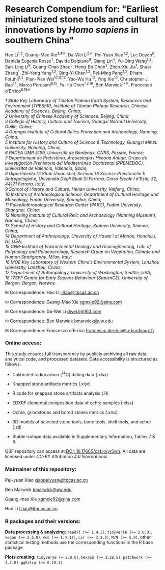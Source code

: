 # **Research Compendium for: "**Earliest miniaturized stone tools and cultural innovations by *Homo sapiens* in southern China**"**

Hao Li<sup>1,2</sup>, Guang-Mao Xie<sup>3,4✉</sup>, Da-Wei Li<sup>5✉</sup>, Pei-Yuan Xiao<sup>1,2</sup>, 
Luc Doyon<sup>6</sup>, Daniela Eugenia Rosso<sup>7</sup>, Davide Delpiano<sup>8</sup>, Qiang Lin<sup>4</sup>, 
Yu-Qing Wang<sup>1,2</sup>, San-Ling Li<sup>9</sup>, Guang-Chao Zhou<sup>5</sup>, Hong-Bo Chen<sup>3</sup>, 
Zhen-Xiu Jia<sup>1</sup>, Shuai Zhang<sup>1</sup>, Zhi-Yong Yang<sup>1,2</sup>, Qing-Yi Chen<sup>1,2</sup>, 
Pei-Ming Peng<sup>1,2</sup>, Elham Fotuhil<sup>1,2</sup>, Pian-Pian Wei<sup>10,11,12</sup>, Yao-Wu Hu<sup>10</sup>, 
Ying Xie<sup>13</sup>, Christopher J. Bae<sup>14</sup>, Marco Peresani<sup>8,15</sup>, Fa-Hu Chen<sup>1,2,16</sup>, 
Ben Marwick<sup>17✉</sup>, Francesco d’Errico<sup>6,18✉</sup>


*1 State Key Laboratory of Tibetan Plateau Earth System, Resources and Environment (TPESER), Institute of Tibetan Plateau Research, Chinese Academy of Sciences, Beijing, China;*  
*2 University of Chinese Academy of Sciences, Beijing, China;*  
*3 College of History, Culture and Tourism, Guangxi Normal University, Guilin, China;*  
*4 Guangxi Institute of Cultural Relics Protection and Archaeology, Nanning, China;*  
*5 Institute for History and Culture of Science & Technology, Guangxi Minzu University, Nanning, China;*  
*6 PACEA UMR 5199, Université de Bordeaux, CNRS, Pessac, France;*  
*7 Departament de Prehistòria, Arqueologia i Història Antiga, Grupo de Investigación Prehistoria del Mediterráneo Occidental (PREMEDOC), Universitat de València, Valencia, Spain;*  
*8 Dipartimento Di Studi Umanistici, Sezione Di Scienze Preistoriche E Antropologiche, Università Degli Studi Di Ferrara, Corso Ercole I d’Este, 32, 44121 Ferrara, Italy;*  
*9 School of History and Culture, Henan University, Kaifeng, China;*  
*10 Institute of Archaeological Science, Department of Cultural Heritage and Museology, Fudan University, Shanghai, China;*  
*11 PaleoAnthropological Research Center (PARC), Fudan University, Shanghai, China;*  
*12 Nanning Institute of Cultural Relic and Archaeology (Nanning Museum), Nanning, China;*  
*13 School of History and Cultural Heritage, Xiamen University, Xiamen, China;*  
*14 Department of Anthropology, University of Hawai’i at Manoa, Honolulu, HI, USA;*  
*15 CNR-Institute of Environmental Geology and Geoengineering, Lab. of Palynology and Palaeoecology, Research Group on Vegetation, Climate and Human Stratigraphy, Milan, Italy;*  
*16 MOE Key Laboratory of Western China’s Environmental System, Lanzhou University, Lanzhou, China;*  
*17 Department of Anthropology, University of Washington, Seattle, USA;*  
*18 17SFF Centre for Early Sapiens Behaviour (SapienCE), University of Bergen, Bergen, Norway.*  

✉ Correspondence: Hao Li [lihao\@itpcas.ac.cn](mailto:lihao@itpcas.ac.cn)

✉ Correspondence: Guang-Mao Xie [xgmxie92\@sina.com](mailto:xgmxie92@sina.com)

✉ Correspondence: Da-Wei Li [dwei.li\@163.com](mailto:dwei.li@163.com)

✉ Correspondence: Ben Marwick [bmarwick\@uw.edu](mailto:bmarwick@uw.edu)

✉ Correspondence: Francesco d’Errico [francesco.derrico\@u-bordeaux.fr](mailto:francesco.derrico@u-bordeaux.fr)

### Online access:

This study ensures full transparency by publicly archiving all raw data, analytical code, and processed datasets. Data accessibility is structured as follows:

-   Calibrated radiocarbon (<sup>14</sup>C) dating data (.xlsx)

-   Knapped stone artifacts metrics (.xlsx)

-   R code for knapped stone artifacts analysis (.R)

-   EDXRF elemental composition data of ochre samples (.xlsx)

-   Ochre, grindstones and bored stones metrics (.xlsx)

-   3D models of selected stone tools, bone tools, shell tools, and ochre (.stl)

-   Stable isotope data available in Supplementary Information, Tables 7 & 8.

OSF repository can access at:[DOI: 10.17605/osf.io/yr5wh](http://doi.org/10.17605/osf.io/yr5wh). All data are licensed under *CC-BY Attribution 4.0 International*

### Maintainer of this repository:

Pei-yuan Xiao [xiaopeiyuan\@itpcas.ac.cn](mailto:xiaopeiyuan@itpcas.ac.cn)

Ben Marwick [bmarwick\@uw.edu](mailto:bmarwick@uw.edu)

Guang-mao Xie [xgmxie92\@sina.com](mailto:xgmxie92@sina.com)

Hao Li [lihao\@itpcas.ac.cn](mailto:lihao@itpcas.ac.cn)


### R packages and their versions:

**Data processing & analyzing:** `readxl (>= 1.4.3)`, `tidyverse (>= 2.0.0)`, `vegan (>= 2.6.8)`, `vcd (>= 1.4.13)`, `car (>= 3.1.3)`, `MVN (>= 5.9)`, other statistical testing methods use the corresponding functions in the R base package

**Plots creating:** `tidyverse (= 2.0.0)`, `hexbin (>= 1.28.5)`, `patchwork (>= 1.2.0)`, `ggExtra (>= 0.10.1)`
